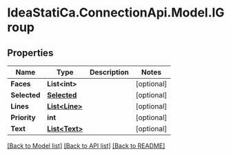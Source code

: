 # IdeaStatiCa.ConnectionApi.Model.IGroup

## Properties

Name | Type | Description | Notes
------------ | ------------- | ------------- | -------------
**Faces** | **List&lt;int&gt;** |  | [optional] 
**Selected** | [**Selected**](Selected.md) |  | [optional] 
**Lines** | [**List&lt;Line&gt;**](Line.md) |  | [optional] 
**Priority** | **int** |  | [optional] 
**Text** | [**List&lt;Text&gt;**](Text.md) |  | [optional] 

[[Back to Model list]](../README.md#documentation-for-models) [[Back to API list]](../README.md#documentation-for-api-endpoints) [[Back to README]](../README.md)

